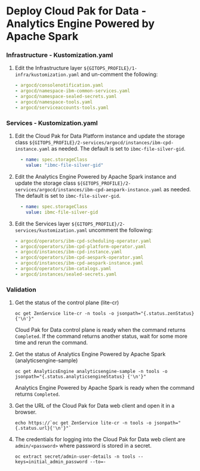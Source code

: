 # Deploy Cloud Pak for Data - Analytics Engine Powered by Apache Spark

### Infrastructure - Kustomization.yaml
1. Edit the Infrastructure layer `${GITOPS_PROFILE}/1-infra/kustomization.yaml` and un-comment the following:
    ```yaml
    - argocd/consolenotification.yaml
    - argocd/namespace-ibm-common-services.yaml
    - argocd/namespace-sealed-secrets.yaml
    - argocd/namespace-tools.yaml
    - argocd/serviceaccounts-tools.yaml
    ```
### Services - Kustomization.yaml
1. Edit the Cloud Pak for Data Platform instance and update the storage class `${GITOPS_PROFILE}/2-services/argocd/instances/ibm-cpd-instance.yaml` as needed.  The default is set to `ibmc-file-silver-gid`.
    ```yaml
      - name: spec.storageClass
        value: "ibmc-file-silver-gid"
    ```

1. Edit the Analytics Engine Powered by Apache Spark instance and update the storage class `${GITOPS_PROFILE}/2-services/argocd/instances/ibm-cpd-aespark-instance.yaml` as needed.  The default is set to `ibmc-file-silver-gid`.
    ```yaml
      - name: spec.storageClass
        value: ibmc-file-silver-gid
    ```

1. Edit the Services layer `${GITOPS_PROFILE}/2-services/kustomization.yaml` uncomment the following:
    ```yaml
    - argocd/operators/ibm-cpd-scheduling-operator.yaml
    - argocd/operators/ibm-cpd-platform-operator.yaml
    - argocd/instances/ibm-cpd-instance.yaml
    - argocd/operators/ibm-cpd-aespark-operator.yaml
    - argocd/instances/ibm-cpd-aespark-instance.yaml
    - argocd/operators/ibm-catalogs.yaml
    - argocd/instances/sealed-secrets.yaml
    ```

### Validation
1. Get the status of the control plane (lite-cr)
    ```
    oc get ZenService lite-cr -n tools -o jsonpath="{.status.zenStatus}{'\n'}"
    ```

    Cloud Pak for Data control plane is ready when the command returns `Completed`. If the command returns another status, wait for some more time and rerun the command.

1. Get the status of Analytics Engine Powered by Apache Spark (analyticsengine-sample)
    ```
    oc get AnalyticsEngine analyticsengine-sample -n tools -o jsonpath="{.status.analyticsengineStatus} {'\n'}"
    ```

    Analytics Engine Powered by Apache Spark is ready when the command returns `Completed`.

1. Get the URL of the Cloud Pak for Data web client and open it in a browser.
    ```
    echo https://`oc get ZenService lite-cr -n tools -o jsonpath="{.status.url}{'\n'}"`
    ```

1. The credentials for logging into the Cloud Pak for Data web client are `admin/<password>` where password is stored in a secret.
    ```
    oc extract secret/admin-user-details -n tools --keys=initial_admin_password --to=-
    ```
